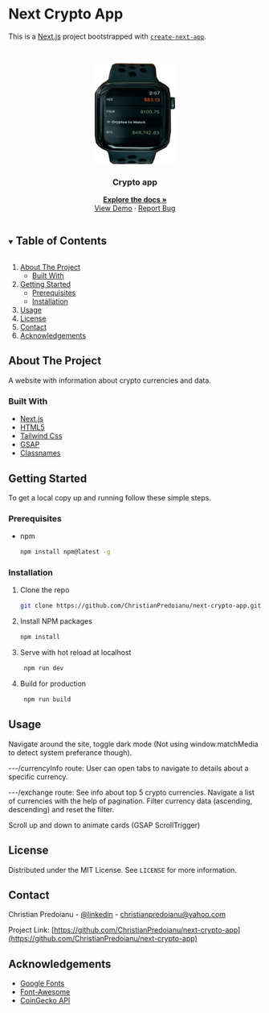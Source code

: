 # Next Crypto App

This is a [Next.js](https://nextjs.org/) project bootstrapped with [`create-next-app`](https://github.com/vercel/next.js/tree/canary/packages/create-next-app).
 <!-- PROJECT LOGO -->   
<br />
<p align="center">
  <a href="https://github.com/ChristianPredoianu/next-crypto-app">
    <img src="assets/images/watch.png" alt="Logo" width="160" height="200">
  </a> 

  <h3 align="center">Crypto app</h3>
  <p align="center">
    <a href="https://github.com/ChristianPredoianu/next-crypto-app"><strong>Explore the docs »</strong></a>
    <br />
    <a href="https://next-crypto-app-eight.vercel.app/">View Demo</a>
    ·
    <a href="https://github.com/ChristianPredoianu/next-crypto-app">Report Bug</a>
  </p>
</p>

 

<!-- TABLE OF CONTENTS -->
<details open="open">
  <summary><h2 style="display: inline-block">Table of Contents</h2></summary>
  <ol>
    <li>
      <a href="#about-the-project">About The Project</a>
      <ul>
        <li><a href="#built-with">Built With</a></li>
      </ul>
    </li>
    <li>
      <a href="#getting-started">Getting Started</a>
      <ul>
        <li><a href="#prerequisites">Prerequisites</a></li>
        <li><a href="#installation">Installation</a></li>
      </ul>
    </li>
    <li><a href="#usage">Usage</a></li>
    <li><a href="#license">License</a></li>
    <li><a href="#contact">Contact</a></li>
    <li><a href="#acknowledgements">Acknowledgements</a></li>
  </ol>
</details>



<!-- ABOUT THE PROJECT -->
## About The Project

A website with information about crypto currencies and data.

### Built With

* [Next.js](https://nextjs.org/)
* [HTML5](https://developer.mozilla.org/en-US/docs/Glossary/HTML5)
* [Tailwind Css](https://tailwindcss.com/)
* [GSAP](https://greensock.com/gsap/)
* [Classnames](https://jedwatson.github.io/classnames/)



<!-- GETTING STARTED -->
## Getting Started

To get a local copy up and running follow these simple steps.

### Prerequisites

* npm
  ```sh
  npm install npm@latest -g
  ```

### Installation

1. Clone the repo
   ```sh
   git clone https://github.com/ChristianPredoianu/next-crypto-app.git
   ```
2. Install NPM packages
   ```sh
   npm install
   ``` 
3. Serve with hot reload at localhost
   ```sh
    npm run dev
   ``` 
5. Build for production 
   ```sh
    npm run build
   
   ```

<!-- USAGE EXAMPLES -->
## Usage


Navigate around the site, toggle dark mode (Not using window.matchMedia to detect system preferance though). 

---/currencyInfo route: User can open tabs to navigate to details about a specific currency.

---/exchange route: See info about top 5 crypto currencies. Navigate a list of currencies with the help of pagination. Filter currency data (ascending, descending) 
and reset the filter. 

Scroll up and down to animate cards (GSAP ScrollTrigger)


<!-- LICENSE -->
## License

Distributed under the MIT License. See `LICENSE` for more information.


<!-- CONTACT -->
## Contact

Christian Predoianu - [@linkedin](https://se.linkedin.com/in/christian-predoianu-369218157) - christianpredoianu@yahoo.com

Project Link: [https://github.com/ChristianPredoianu/next-crypto-app](https://github.com/ChristianPredoianu/next-crypto-app)



<!-- ACKNOWLEDGEMENTS --> 
## Acknowledgements
* [Google Fonts](https://fonts.google.com/)
* [Font-Awesome](https://fontawesome.com/)
* [CoinGecko API](https://www.coingecko.com/en/api)

